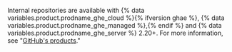 Internal repositories are available with {% data variables.product.prodname_ghe_cloud %}{% ifversion ghae %}, {% data variables.product.prodname_ghe_managed %},{% endif %} and {% data variables.product.prodname_ghe_server %} 2.20+. For more information, see "<a href="/articles/githubs-products" class="dotcom-only">GitHub's products</a>."
